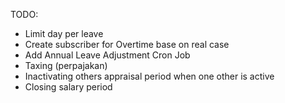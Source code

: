 TODO:
- Limit day per leave
- Create subscriber for Overtime base on real case
- Add Annual Leave Adjustment Cron Job
- Taxing (perpajakan)
- Inactivating others appraisal period when one other is active
- Closing salary period